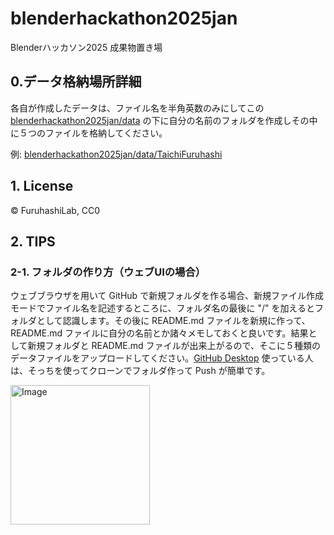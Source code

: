 # blenderhackathon2025jan
Blenderハッカソン2025 成果物置き場

## 0.データ格納場所詳細
各自が作成したデータは、ファイル名を半角英数のみにしてこの [blenderhackathon2025jan/data](https://github.com/furuhashilab/blenderhackathon2025jan) の下に自分の名前のフォルダを作成しその中に５つのファイルを格納してください。

例: [blenderhackathon2025jan/data/TaichiFuruhashi](https://github.com/furuhashilab/blenderhackathon2025jan)

## 1. License
© FuruhashiLab, CC0

## 2. TIPS
### 2-1. フォルダの作り方（ウェブUIの場合）
ウェブブラウザを用いて GitHub で新規フォルダを作る場合、新規ファイル作成モードでファイル名を記述するところに、フォルダ名の最後に "/" を加えるとフォルダとして認識します。その後に README.md ファイルを新規に作って、README.md ファイルに自分の名前とか諸々メモしておくと良いです。結果として新規フォルダと README.md ファイルが出来上がるので、そこに５種類のデータファイルをアップロードしてください。[GitHub Desktop](https://desktop.github.com/download/) 使っている人は、そっちを使ってクローンでフォルダ作って Push が簡単です。

<img width="223" alt="Image" src="https://github.com/user-attachments/assets/c1a35829-f81b-42f0-8087-19ef259e9c20" />

